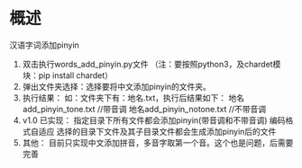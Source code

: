 # 概述 
汉语字词添加pinyin

1. 双击执行words_add_pinyin.py文件
   （注：要按照python3，及chardet模块：pip install chardet）
2. 弹出文件夹选择：选择要将中文添加pinyin的文件夹。
3. 执行结果：
如：文件夹下有：地名.txt，执行后结果如下：
    地名add_pinyin_tone.txt  //带音调
    地名add_pinyin_notone.txt  //不带音调
4. v1.0 已实现：
	指定目录下所有文件都会添加pinyin(带音调和不带音调)
	编码格式自适应
    选择的目录下文件及其子目录文件都会生成添加pinyin后的文件
5. 其他：
	目前只实现中文添加拼音，多音字取第一个音。这个也是问题，后需要完善

